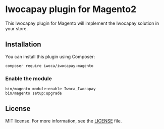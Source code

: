 # Iwocapay plugin for Magento2
This Iwocapay plugin for Magento will implement the Iwocapay solution in your store.

## Installation
You can install this plugin using Composer:
```shell
composer require iwoca/iwocapay-magento
```

### Enable the module
```shell
bin/magento module:enable Iwoca_Iwocapay
bin/magento setup:upgrade
```

## License
MIT license. For more information, see the [LICENSE](LICENSE.txt) file.
